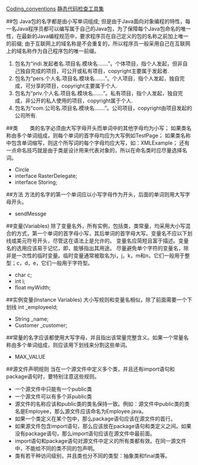 
[Coding_conventions](https://en.wikipedia.org/wiki/Coding_conventions)
[静态代码检查工具集](https://curlie.org/Computers/Programming/Languages/Java/Development_Tools/Performance_and_Testing/Static_Checkers/)

##包
Java包的名字都是由小写单词组成;
但是由于Java面向对象编程的特性，每一名Java程序员都可以编写属于自己的Java包，为了保障每个Java包命名的唯一性，在最新的Java编程规范中，要求程序员在自己定义的包的名称之前加上唯一的前缀;
由于互联网上的域名称是不会重复的，所以程序员一般采用自己在互联网上的域名称作为自己程序包的唯一前缀。
>
1. 包名为“indi.发起者名.项目名.模块名.……”。个体项目，指个人发起，但非自己独自完成的项目，可公开或私有项目，copyright主要属于发起者.
2. 包名为“pers.个人名.项目名.模块名.……”。个人项目，指个人发起，独自完成，可分享的项目，copyright主要属于个人.
3. 包名为“priv.个人名.项目名.模块名.……”。私有项目，指个人发起，独自完成，非公开的私人使用的项目，copyright属于个人.
4. 包名为“com.公司名.项目名.模块名.……”。公司项目，copyright由项目发起的公司所有.

##类　　
类的名字必须由大写字母开头而单词中的其他字母均为小写；
如果类名称由多个单词组成，则每个单词的首字母均应为大写例如TestPage；
如果类名称中包含单词缩写，则这个所写词的每个字母均应大写，如：XMLExample；
还有一点命名技巧就是由于类是设计用来代表对象的，所以在命名类时应尽量选择名词。　　
>
* Circle
* interface RasterDelegate;
* interface Storing;

##方法
方法的名字的第一个单词应以小写字母作为开头，后面的单词则用大写字母开头。
>
* sendMessge

##变量(Variables)
除了变量名外，所有实例，包括类，类常量，均采用大小写混合的方式，第一个单词的首字母小写，其后单词的首字母大写。变量名不应以下划线或美元符号开头，尽管这在语法上是允许的。
变量名应简短且富于描述。变量名的选用应该易于记忆，即，能够指出其用途。
尽量避免单个字符的变量名，除非是一次性的临时变量。临时变量通常被取名为i，j，k，m和n，它们一般用于整型；c，d，e，它们一般用于字符型。
>
* char c;
* int i;
* float myWidth;

##实例变量(Instance Variables)
大小写规则和变量名相似，除了前面需要一个下划线 int _employeeId;
>
* String _name;
* Customer _customer;

##常量的名字应该都使用大写字母，并且指出该常量完整含义。如果一个常量名称由多个单词组成，则应该用下划线来分割这些单词。
>
* MAX_VALUE

##源文件声明规则
当在一个源文件中定义多个类，并且还有import语句和package语句时，要特别注意这些规则。
>
* 一个源文件中只能有一个public类
* 一个源文件可以有多个非public类
* 源文件的名称应该和public类的类名保持一致。例如：源文件中public类的类名是Employee，那么源文件应该命名为Employee.java。
* 如果一个类定义在某个包中，那么package语句应该在源文件的首行。
* 如果源文件包含import语句，那么应该放在package语句和类定义之间。如果没有package语句，那么import语句应该在源文件中最前面。
* import语句和package语句对源文件中定义的所有类都有效。在同一源文件中，不能给不同的类不同的包声明。
* 类有若干种访问级别，并且类也分不同的类型：抽象类和final类等。